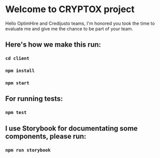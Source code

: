 # Welcome to CRYPTOX project

Hello OptimHire and Credijusto teams, I'm honored you took the time to evaluate me and give me the chance to be part of your team.

## Here's how we make this run:

### `cd client`

### `npm install`

### `npm start`

## For running tests:

### `npm test`

## I use Storybook for documentating some components, please run:

### `npm run storybook`
